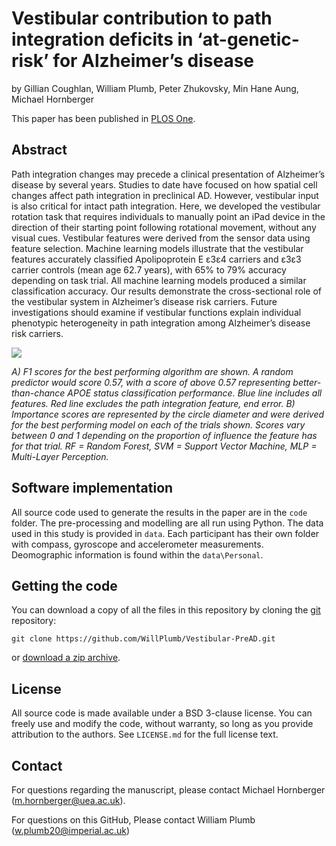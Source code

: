 # Vestibular contribution to path integration deficits in ‘at-genetic-risk’ for Alzheimer’s disease

by
Gillian Coughlan,
William Plumb,
Peter Zhukovsky,
Min Hane Aung,
Michael Hornberger


This paper has been published in [PLOS One](https://journals.plos.org/plosone/article?id=10.1371/journal.pone.0278239).

## Abstract

Path integration changes may precede a clinical presentation of Alzheimer’s disease by several years. Studies to date have focused on how spatial cell changes affect path integration in preclinical AD. However, vestibular input is also critical for intact path integration. Here, we developed the vestibular rotation task that requires individuals to manually point an iPad device in the direction of their starting point following rotational movement, without any visual cues. Vestibular features were derived from the sensor data using feature selection. Machine learning models illustrate that the vestibular features accurately classified Apolipoprotein E ε3ε4 carriers and ε3ε3 carrier controls (mean age 62.7 years), with 65% to 79% accuracy depending on task trial. All machine learning models produced a similar classification accuracy. Our results demonstrate the cross-sectional role of the vestibular system in Alzheimer’s disease risk carriers. Future investigations should examine if vestibular functions explain individual phenotypic heterogeneity in path integration among Alzheimer’s disease risk carriers.

![](https://user-images.githubusercontent.com/75738319/210575863-202a3c83-2601-42ac-88dc-bc7c6b5f1157.PNG)

*A) F1 scores for the best performing algorithm are shown. A random predictor would score 0.57, with a score of above 0.57 representing better-than-chance APOE status classification performance. Blue line includes all features. Red line excludes the path integration feature, end error. B) Importance scores are represented by the circle diameter and were derived for the best performing model on each of the trials shown. Scores vary between 0 and 1 depending on the proportion of influence the feature has for that trial. RF = Random Forest, SVM = Support Vector Machine, MLP = Multi-Layer Perception.*

## Software implementation
All source code used to generate the results in the paper are in
the `code` folder.
The pre-processing and modelling are all run using Python.
The data used in this study is provided in `data`. Each participant has their own folder with compass, gyroscope and accelerometer measurements. Deomographic information is found within the `data\Personal`.


## Getting the code

You can download a copy of all the files in this repository by cloning the
[git](https://git-scm.com/) repository:

    git clone https://github.com/WillPlumb/Vestibular-PreAD.git

or [download a zip archive](https://github.com/WillPlumb/Vestibular-PreAD/archive/refs/heads/master.zip).

## License

All source code is made available under a BSD 3-clause license. You can freely
use and modify the code, without warranty, so long as you provide attribution
to the authors. See `LICENSE.md` for the full license text.

## Contact
For questions regarding the manuscript, please contact Michael Hornberger (m.hornberger@uea.ac.uk).

For questions on this GitHub, Please contact William Plumb (w.plumb20@imperial.ac.uk)
